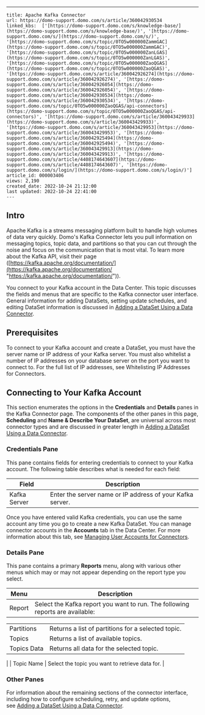 ---
    title: Apache Kafka Connector
    url: https://domo-support.domo.com/s/article/360042930534
    linked_kbs:  ['[https://domo-support.domo.com/s/knowledge-base/](https://domo-support.domo.com/s/knowledge-base/)', '[https://domo-support.domo.com/s/](https://domo-support.domo.com/s/)', '[https://domo-support.domo.com/s/topic/0TO5w000000ZammGAC](https://domo-support.domo.com/s/topic/0TO5w000000ZammGAC)', '[https://domo-support.domo.com/s/topic/0TO5w000000ZanLGAS](https://domo-support.domo.com/s/topic/0TO5w000000ZanLGAS)', '[https://domo-support.domo.com/s/topic/0TO5w000000ZaoQGAS](https://domo-support.domo.com/s/topic/0TO5w000000ZaoQGAS)', '[https://domo-support.domo.com/s/article/360042926274](https://domo-support.domo.com/s/article/360042926274)', '[https://domo-support.domo.com/s/article/360042926054](https://domo-support.domo.com/s/article/360042926054)', '[https://domo-support.domo.com/s/article/360042930534](https://domo-support.domo.com/s/article/360042930534)', '[https://domo-support.domo.com/s/topic/0TO5w000000ZaoQGAS/api-connectors](https://domo-support.domo.com/s/topic/0TO5w000000ZaoQGAS/api-connectors)', '[https://domo-support.domo.com/s/article/360043429933](https://domo-support.domo.com/s/article/360043429933)', '[https://domo-support.domo.com/s/article/360043429953](https://domo-support.domo.com/s/article/360043429953)', '[https://domo-support.domo.com/s/article/360042925494](https://domo-support.domo.com/s/article/360042925494)', '[https://domo-support.domo.com/s/article/360043429913](https://domo-support.domo.com/s/article/360043429913)', '[https://domo-support.domo.com/s/article/4408174643607](https://domo-support.domo.com/s/article/4408174643607)', '[https://domo-support.domo.com/s/login/](https://domo-support.domo.com/s/login/)']
    article_id: 000003406
    views: 2,190
    created_date: 2022-10-24 21:12:00
    last updated: 2022-10-24 22:41:00
    ---



Intro
-----


Apache Kafka is a streams messaging platform built to handle high volumes of data very quickly. Domo's Kafka Connector lets you pull information on messaging topics, topic data, and partitions so that you can cut through the noise and focus on the communication that is most vital. To learn more about the Kafka API, visit their page ([https://kafka.apache.org/documentation/](https://kafka.apache.org/documentation/ "https://kafka.apache.org/documentation/")).  


You connect to your Kafka account in the Data Center. This topic discusses the fields and menus that are specific to the Kafka connector user interface. General information for adding DataSets, setting update schedules, and editing DataSet information is discussed in [Adding a DataSet Using a Data Connector](/s/article/360042926274).


Prerequisites
-------------


To connect to your Kafka account and create a DataSet, you must have the server name or IP address of your Kafka server. You must also whitelist a number of IP addresses on your database server on the port you want to connect to. For the full list of IP addresses, see Whitelisting IP Addresses for Connectors.


Connecting to Your Kafka Account
--------------------------------


This section enumerates the options in the **Credentials** and **Details** panes in the Kafka Connector page. The components of the other panes in this page, **Scheduling** and **Name & Describe Your DataSet**, are universal across most connector types and are discussed in greater length in [Adding a DataSet Using a Data Connector](/s/article/360042926274 "Adding a DataSet Using a Data Connector").


### Credentials Pane


This pane contains fields for entering credentials to connect to your Kafka account. The following table describes what is needed for each field:  




| Field | Description |
| --- | --- |
| Kafka Server | Enter the server name or IP address of your Kafka server. |


Once you have entered valid Kafka credentials, you can use the same account any time you go to create a new Kafka DataSet. You can manage connector accounts in the **Accounts** tab in the Data Center. For more information about this tab, see [Managing User Accounts for Connectors](/s/article/360042926054 "Managing User Accounts for Connectors").


### Details Pane


This pane contains a primary **Reports** menu, along with various other menus which may or may not appear depending on the report type you select.




| Menu | Description |
| --- | --- |
| Report | Select the Kafka report you want to run. The following reports are available:

|  |  |
| --- | --- |
| Partitions | Returns a list of partitions for a selected topic. |
| Topics | Returns a list of available topics. |
| Topics Data | Returns all data for the selected topic.  |

 |
| Topic Name | Select the topic you want to retrieve data for. |


### Other Panes


For information about the remaining sections of the connector interface, including how to configure scheduling, retry, and update options, see [Adding a DataSet Using a Data Connector](/s/article/360042926274).


 

